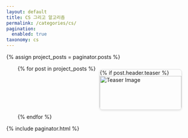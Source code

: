 ```yaml
---
layout: default
title: CS 그리고 알고리즘
permalink: /categories/cs/
pagination: 
  enabled: true
taxonomy: cs
---
```

{% assign project_posts = paginator.posts %}

<div class="card-container" style="display: flex; flex-wrap: wrap; margin-left: 30px;">
  {% for post in project_posts %}
  <div class="card" style="width: calc(50% - 20px); margin: 10px; border: 1px solid #ddd; border-radius: 8px; overflow: hidden; box-shadow: 0 2px 5px rgba(0, 0, 0, 0.1);">
    {% if post.header.teaser %}
    <div class="card-image" style="max-height: 200px; overflow: hidden;">
      <img src="{{ post.header.teaser }}" alt="Teaser Image" style="width: 100%; object-fit: cover;">
    </div>
    {% endif %}
    <div class="card-content" style="padding: 15px;">
      <h2 style="font-size: 18px; margin: 0;">
        <a href="{{ site.baseurl }}{{ post.url }}" style="text-decoration: none; color: #333;">{{ post.title }}</a>
      </h2>
    </div>
  </div>
  {% endfor %}
</div>

{% include paginator.html %}
